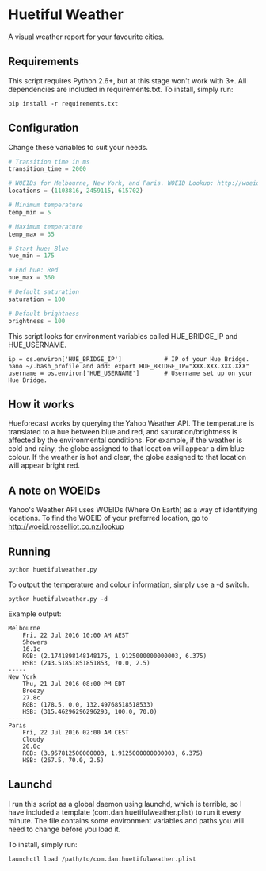 # Huetiful Weather
A visual weather report for your favourite cities.

## Requirements
This script requires Python 2.6+, but at this stage won't work with 3+. All dependencies are included in requirements.txt. To install, simply run:

```pip install -r requirements.txt```

## Configuration
Change these variables to suit your needs.

```python
# Transition time in ms
transition_time = 2000

# WOEIDs for Melbourne, New York, and Paris. WOEID Lookup: http://woeid.rosselliot.co.nz/lookup
locations = (1103816, 2459115, 615702)

# Minimum temperature
temp_min = 5

# Maximum temperature
temp_max = 35

# Start hue: Blue
hue_min = 175

# End hue: Red
hue_max = 360

# Default saturation
saturation = 100

# Default brightness
brightness = 100

```

This script looks for environment variables called HUE_BRIDGE_IP and HUE_USERNAME.
```
ip = os.environ['HUE_BRIDGE_IP']            # IP of your Hue Bridge. nano ~/.bash_profile and add: export HUE_BRIDGE_IP="XXX.XXX.XXX.XXX"
username = os.environ['HUE_USERNAME']       # Username set up on your Hue Bridge.
```

## How it works
Hueforecast works by querying the Yahoo Weather API. The temperature is translated to a hue between blue and red, and saturation/brightness is affected by the environmental conditions. For example, if the weather is cold and rainy, the globe assigned to that location will appear a dim blue colour. If the weather is hot and clear, the globe assigned to that location will appear bright red.

## A note on WOEIDs
Yahoo's Weather API uses WOEIDs (Where On Earth) as a way of identifying locations. To find the WOEID of your preferred location, go to http://woeid.rosselliot.co.nz/lookup

## Running
```python huetifulweather.py```

To output the temperature and colour information, simply use a -d switch.

```python huetifulweather.py -d```

Example output:

```
Melbourne
	Fri, 22 Jul 2016 10:00 AM AEST
	Showers
	16.1c
	RGB: (2.1741898148148175, 1.9125000000000003, 6.375)
	HSB: (243.51851851851853, 70.0, 2.5)
-----
New York
	Thu, 21 Jul 2016 08:00 PM EDT
	Breezy
	27.8c
	RGB: (178.5, 0.0, 132.49768518518533)
	HSB: (315.46296296296293, 100.0, 70.0)
-----
Paris
	Fri, 22 Jul 2016 02:00 AM CEST
	Cloudy
	20.0c
	RGB: (3.957812500000003, 1.9125000000000003, 6.375)
	HSB: (267.5, 70.0, 2.5)
```

## Launchd
I run this script as a global daemon using launchd, which is terrible, so I have included a template (com.dan.huetifulweather.plist) to run it every minute. The file contains some environment variables and paths you will need to change before you load it.

To install, simply run:

```launchctl load /path/to/com.dan.huetifulweather.plist```
